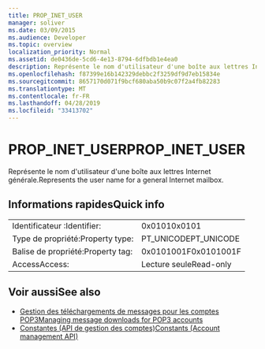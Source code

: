 ```yaml
---
title: PROP_INET_USER
manager: soliver
ms.date: 03/09/2015
ms.audience: Developer
ms.topic: overview
localization_priority: Normal
ms.assetid: de0436de-5cd6-4e13-8794-6dfbdb1e4ea0
description: Représente le nom d'utilisateur d'une boîte aux lettres Internet générale.
ms.openlocfilehash: f87399e16b142329debbc2f3259df9d7eb15834e
ms.sourcegitcommit: 8657170d071f9bcf680aba50b9c07f2a4fb82283
ms.translationtype: MT
ms.contentlocale: fr-FR
ms.lasthandoff: 04/28/2019
ms.locfileid: "33413702"
---
```

# <a name="propinetuser"></a><span data-ttu-id="a5706-103">PROP_INET_USER</span><span class="sxs-lookup"><span data-stu-id="a5706-103">PROP_INET_USER</span></span>

<span data-ttu-id="a5706-104">Représente le nom d'utilisateur d'une boîte aux lettres Internet générale.</span><span class="sxs-lookup"><span data-stu-id="a5706-104">Represents the user name for a general Internet mailbox.</span></span>
  
## <a name="quick-info"></a><span data-ttu-id="a5706-105">Informations rapides</span><span class="sxs-lookup"><span data-stu-id="a5706-105">Quick info</span></span>

|||
|:-----|:-----|
|<span data-ttu-id="a5706-106">Identificateur :</span><span class="sxs-lookup"><span data-stu-id="a5706-106">Identifier:</span></span>  <br/> |<span data-ttu-id="a5706-107">0x0101</span><span class="sxs-lookup"><span data-stu-id="a5706-107">0x0101</span></span>  <br/> |
|<span data-ttu-id="a5706-108">Type de propriété:</span><span class="sxs-lookup"><span data-stu-id="a5706-108">Property type:</span></span>  <br/> |<span data-ttu-id="a5706-109">PT_UNICODE</span><span class="sxs-lookup"><span data-stu-id="a5706-109">PT_UNICODE</span></span>  <br/> |
|<span data-ttu-id="a5706-110">Balise de propriété:</span><span class="sxs-lookup"><span data-stu-id="a5706-110">Property tag:</span></span>  <br/> |<span data-ttu-id="a5706-111">0x0101001F</span><span class="sxs-lookup"><span data-stu-id="a5706-111">0x0101001F</span></span>  <br/> |
|<span data-ttu-id="a5706-112">Access</span><span class="sxs-lookup"><span data-stu-id="a5706-112">Access:</span></span>  <br/> |<span data-ttu-id="a5706-113">Lecture seule</span><span class="sxs-lookup"><span data-stu-id="a5706-113">Read-only</span></span>  <br/> |
   
## <a name="see-also"></a><span data-ttu-id="a5706-114">Voir aussi</span><span class="sxs-lookup"><span data-stu-id="a5706-114">See also</span></span>

- [<span data-ttu-id="a5706-115">Gestion des téléchargements de messages pour les comptes POP3</span><span class="sxs-lookup"><span data-stu-id="a5706-115">Managing message downloads for POP3 accounts</span></span>](managing-message-downloads-for-pop3-accounts.md) 
- [<span data-ttu-id="a5706-116">Constantes (API de gestion des comptes)</span><span class="sxs-lookup"><span data-stu-id="a5706-116">Constants (Account management API)</span></span>](constants-account-management-api.md)

